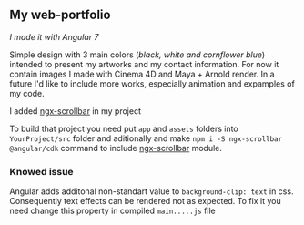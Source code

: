 ## My web-portfolio
_I made it with Angular 7_

Simple design with 3 main colors (_black, white and cornflower blue_) intended to present my artworks and my contact information.
For now it contain images I made with Cinema 4D and Maya + Arnold render. In a future I'd like to include more works, especially animation and expamples of my code.

I added [ngx-scrollbar](https://murhafsousli.github.io/ngx-scrollbar/) in my project

To build that project you need put `app` and `assets` folders into `YourProject/src` folder and aditionally and make `npm i -S ngx-scrollbar @angular/cdk` command to include [ngx-scrollbar](https://murhafsousli.github.io/ngx-scrollbar/) module.

### Knowed issue

Angular adds additonal non-standart value to `background-clip: text` in css. Consequently text effects can be rendered not as expected. To fix it you need change this property in compiled `main.....js` file
